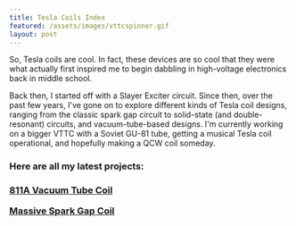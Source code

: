 ```yaml
---
title: Tesla Coils Index
featured: /assets/images/vttcspinner.gif
layout: post
---
```


<p>So, Tesla coils are cool. In fact, these devices are so cool that they were what actually first inspired me
to begin dabbling in high-voltage electronics back in middle school.</p>

<p>Back then, I started off with a Slayer Exciter circuit. Since then, over the past few years, I've gone on to
explore different kinds of Tesla coil designs, ranging from the classic spark gap circuit to solid-state (and double-
  resonant) circuits, and vacuum-tube-based designs. I'm currently working on a bigger VTTC with a Soviet GU-81 tube,
  getting a musical Tesla coil operational, and hopefully making a QCW coil someday.</p>

<p></p>

<h3>Here are all my latest projects:<h3>

<p></p>

<a href="https://ctychen.github.io/2019/11/19/vttc.html">811A Vacuum Tube Coil</a>

<p></p>

<a href="https://ctychen.github.io/2019/11/19/vttc.html">Massive Spark Gap Coil</a>

<p></p>
